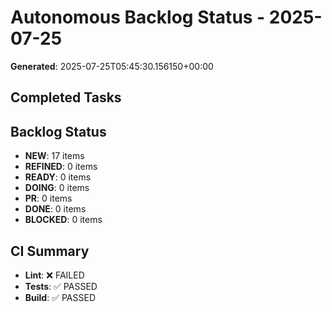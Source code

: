 # Autonomous Backlog Status - 2025-07-25

**Generated**: 2025-07-25T05:45:30.156150+00:00

## Completed Tasks

## Backlog Status
- **NEW**: 17 items
- **REFINED**: 0 items
- **READY**: 0 items
- **DOING**: 0 items
- **PR**: 0 items
- **DONE**: 0 items
- **BLOCKED**: 0 items

## CI Summary
- **Lint**: ❌ FAILED
- **Tests**: ✅ PASSED
- **Build**: ✅ PASSED
